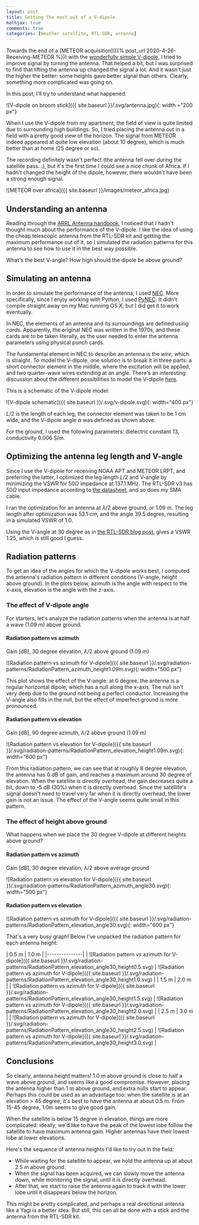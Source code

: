 ```yaml
---
layout: post
title: Getting the most out of a V-dipole
mathjax: true
comments: true
categories: [Weather satellite, RTL-SDR, antenna]
---
```


Towards the end of a [METEOR acquisition](({% post_url 2020-4-26-Receiving-METEOR %})) with the [wonderfully simple V-dipole](https://www.rtl-sdr.com/simple-noaameteor-weather-satellite-antenna-137-mhz-v-dipole/), I tried to improve signal by turning the antenna. That helped a bit, but I was surprised to find that lifting the antenna up changed the signal a lot. And it wasn't just the higher the better: some heights gave better signal than others. Clearly, something more complicated was going on. 

In this post, I'll try to understand what happened.

![V-dipole on broom stick]({{ site.baseurl }}/.svg/antenna.jpg){: width ="200 px"}

<!-- more -->

When I use the V-dipole from my apartment, the field of view is quite limited due to surrounding high buildings. So, I tried placing the antenna out in a field with a pretty good view of the horizon. The signal from METEOR indeed appeared at quite low elevation (about 10 degree), which is much better than at home (25 degree or so).

The recording definitely wasn't perfect (the antenna fell over during the satellite pass...), but it's the first time I could see a nice chunk of Africa. If I hadn't changed the height of the dipole, however, there wouldn't have been a strong enough signal.

![METEOR over africa]({{ site.baseurl }}/images/meteor_africa.jpg)

## Understanding an antenna

Reading through the [ARRL Antenna handbook](http://www.arrl.org/arrl-antenna-book), I noticed that I hadn't thought much about the performance of the V-dipole. I like the idea of using the cheap telescopic antenna from the RTL-SDR kit and getting the maximum performance out of it, so I simulated the radiation patterns for this antenna to see how to use it in the best way possible.

What's the best V-angle? How high should the dipole be above ground?

## Simulating an antenna

In order to simulate the performance of the antenna, I used [NEC](https://en.wikipedia.org/wiki/Numerical_Electromagnetics_Code). More specifically, since I enjoy working with Python, I used [PyNEC](https://github.com/tmolteno/python-necpp/tree/master/PyNEC). It didn't compile straight away on my Mac running OS X, but I did get it to work eventually.

In NEC, the elements of an antenna and its surroundings are defined using *cards*. Apparently, the original NEC was written in the 1970s, and these cards are to be taken literally, as the user needed to enter the antenna parameters using physical punch cards.

The fundamental element in NEC to describe an antenna is the *wire*, which is straight. To model the V-dipole, one solution is to break it in three parts: a short connector element in the middle, where the excitation will be applied, and two quarter-wave wires extending at an angle. There's an interesting discussion about the different possibilities to model the V-dipole [here](http://on5au.be/content/amod/amod108.html).

This is a schematic of the V-dipole model:

![V-dipole schematic]({{ site.baseurl }}/.svg/v-dipole.svg){: width="400 px"}

$L/2$ is the length of each leg, the connector element was taken to be 1 cm wide, and the V-dipole angle $\alpha$ was defined as shown above.

For the ground, I used the following parameters: dielectric constant 13, conductivity 0.006 S/m.

## Optimizing the antenna leg length and V-angle

Since I use the V-dipole for receiving NOAA APT and METEOR LRPT, and preferring the latter, I optimized the leg length $L/2$ and V-angle by minimizing the VSWR for $50 \Omega$ impedance at 137.1 MHz. The RTL-SDR v3 has $50 \Omega$ input impedance according to [the datasheet](https://www.rtl-sdr.com/wp-content/uploads/2018/02/RTL-SDR-Blog-V3-Datasheet.pdf), and so does my SMA cable.

I ran the optimization for an antenna at $\lambda/2$ above ground, or 1.09 m. The leg length after optimization was 53.1 cm, and the angle 39.5 degree, resulting in a simulated VSWR of 1.0.

Using the V-angle at 30 degree as in [the RTL-SDR blog post](https://www.rtl-sdr.com/simple-noaameteor-weather-satellite-antenna-137-mhz-v-dipole/), gives a VSWR 1.25, which is still good I guess.

## Radiation patterns

To get an idea of the angles for which the V-dipole works best, I computed the antenna's radiation pattern in different conditions (V-angle, height above ground). In the plots below, azimuth is the angle with respect to the x-axis, elevation is the angle with the z-axis.

### The effect of V-dipole angle

For starters, let's analyze the radiation patterns when the antenna is at half a wave (1.09 m) above ground.

#### Radiation pattern vs azimuth

Gain [dB], 30 degree elevation, $\lambda/2$ above ground (1.09 m)

![Radiation pattern vs azimuth for V-dipole]({{ site.baseurl }}/.svg/radiation-patterns/RadiationPattern_azimuth_height1.09m.svg){: width="500 px"}

This plot shows the effect of the V-angle: at 0 degree, the antenna is a regular horizontal dipole, which has a null along the x-axis. The null isn't very deep due to the ground not being a perfect conductor. Increasing the V-angle also fills in the null, but the effect of imperfect ground is more pronounced.

#### Radiation pattern vs elevation

Gain [dB], 90 degree azimuth, $\lambda/2$ above ground (1.09 m)

![Radiation pattern vs elevation for V-dipole]({{ site.baseurl }}/.svg/radiation-patterns/RadiationPattern_elevation_height1.09m.svg){: width="600 px"}

From this radiation pattern, we can see that at roughly 8 degree elevation, the antenna has 0 dB of gain, and reaches a maximum around 30 degree of elevation. When the satellite is directly overhead, the gain decreases quite a bit, down to -5 dB (30%) when it is directly overhead. Since the satellite's signal doesn't need to travel very far when it is directly overhead, the lower gain is not an issue. The effect of the V-angle seems quite small in this pattern.

### The effect of height above ground

What happens when we place the 30 degree V-dipole at different heights above ground?

#### Radiation pattern vs azimuth

Gain [dB], 30 degree elevation, $\lambda/2$ above average ground

![Radiation pattern vs elevation for V-dipole]({{ site.baseurl }}/.svg/radiation-patterns/RadiationPattern_azimuth_angle30.svg){: width="500 px"}

#### Radiation pattern vs elevation

![Radiation pattern vs azimuth for V-dipole]({{ site.baseurl }}/.svg/radiation-patterns/RadiationPattern_elevation_angle30.svg){: width="600 px"}

That's a very busy graph! Below I've unpacked the radiation pattern for each antenna height:

| 0.5 m | 1.0 m |
|---------------|
| ![Radiation pattern vs azimuth for V-dipole]({{ site.baseurl }}/.svg/radiation-patterns/RadiationPattern_elevation_angle30_height0.5.svg) | ![Radiation pattern vs azimuth for V-dipole]({{ site.baseurl }}/.svg/radiation-patterns/RadiationPattern_elevation_angle30_height1.0.svg) |
| 1.5 m | 2.0 m |
| ![Radiation pattern vs azimuth for V-dipole]({{ site.baseurl }}/.svg/radiation-patterns/RadiationPattern_elevation_angle30_height1.5.svg) | ![Radiation pattern vs azimuth for V-dipole]({{ site.baseurl }}/.svg/radiation-patterns/RadiationPattern_elevation_angle30_height2.0.svg) |
| 2.5 m | 3.0 m |
| ![Radiation pattern vs azimuth for V-dipole]({{ site.baseurl }}/.svg/radiation-patterns/RadiationPattern_elevation_angle30_height2.5.svg) | ![Radiation pattern vs azimuth for V-dipole]({{ site.baseurl }}/.svg/radiation-patterns/RadiationPattern_elevation_angle30_height3.0.svg) |

## Conclusions

So clearly, antenna height matters! 1.0 m above ground is close to half a wave above ground, and seems like a good compromise. However, placing the antenna higher than 1 m above ground, and extra nulls start to appear. Perhaps this could be used as an advantage too: when the satellite is at an elevation > 45 degree, it's best to have the antenna at about 0.5 m. From 15-45 degree, 1.0m seems to give good gain.

When the satellite is below 15 degree in elevation, things are more complicated: ideally, we'd like to have the peak of the lowest lobe follow the satellite to have maximum antenna gain. Higher antennas have their lowest lobe at lower elevations.

Here's the sequence of antenna heights I'd like to try out in the field:

* While waiting for the satellite to appear, we hold the antenna up at about 2.5 m above ground.
* When the signal has been acquired, we can slowly move the antenna down, while monitoring the signal, until it is directly overhead.
* After that, we start to raise the antenna again to track it with the lower lobe until it disappears below the horizon.

This might be pretty complicated, and perhaps a real directional antenna like a Yagi is a better idea. But still, this can all be done with a stick and the antenna from the RTL-SDR kit.
